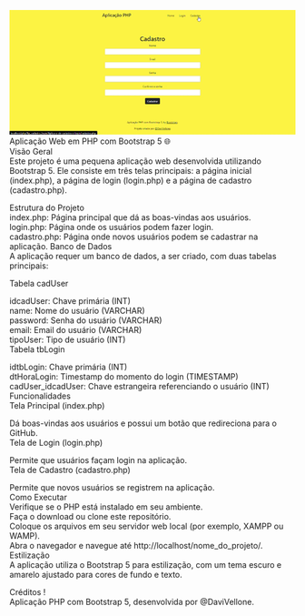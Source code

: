 ![imagem](video.gif)
Aplicação Web em PHP com Bootstrap 5 🌐  
Visão Geral  
Este projeto é uma pequena aplicação web desenvolvida utilizando Bootstrap 5. Ele consiste em três telas principais: a página inicial (index.php), a página de login (login.php) e a página de cadastro (cadastro.php).  

Estrutura do Projeto  
index.php: Página principal que dá as boas-vindas aos usuários.  
login.php: Página onde os usuários podem fazer login.  
cadastro.php: Página onde novos usuários podem se cadastrar na aplicação.
Banco de Dados  
A aplicação requer um banco de dados, a ser criado, com duas tabelas principais:  

Tabela cadUser  

idcadUser: Chave primária (INT)  
name: Nome do usuário (VARCHAR)  
password: Senha do usuário (VARCHAR)  
email: Email do usuário (VARCHAR)  
tipoUser: Tipo de usuário (INT)  
Tabela tbLogin  

idtbLogin: Chave primária (INT)  
dtHoraLogin: Timestamp do momento do login (TIMESTAMP)  
cadUser_idcadUser: Chave estrangeira referenciando o usuário (INT)  
Funcionalidades  
Tela Principal (index.php)  

Dá boas-vindas aos usuários e possui um botão que redireciona para o GitHub.  
Tela de Login (login.php)  

Permite que usuários façam login na aplicação.  
Tela de Cadastro (cadastro.php)  

Permite que novos usuários se registrem na aplicação.  
Como Executar  
Verifique se o PHP está instalado em seu ambiente.  
Faça o download ou clone este repositório.  
Coloque os arquivos em seu servidor web local (por exemplo, XAMPP ou WAMP).  
Abra o navegador e navegue até http://localhost/nome_do_projeto/.  
Estilização  
A aplicação utiliza o Bootstrap 5 para estilização, com um tema escuro e amarelo ajustado para cores de fundo e texto.  

Créditos !  
Aplicação PHP com Bootstrap 5, desenvolvida por @DaviVellone.  
